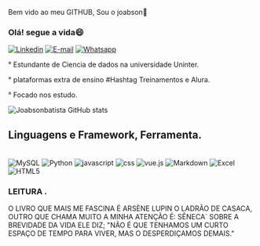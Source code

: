 Bem  vido ao  meu GITHUB, Sou o joabson🤞
### Olá! segue a vida😄

[![Linkedin](https://img.shields.io/badge/LinkedIn-0077B5?style=for-the-badge&logo=linkedin&logoColor=white)](www.linkedin.com/in/joabsonbatistasilva)
[![E-mail](https://img.shields.io/badge/Gmail-D14836?style=for-the-badge&logo=gmail&logoColor=white)](batistasilvajoabson36@gmail.com)
[![Whatsapp](https://img.shields.io/badge/WhatsApp-25D366?style=for-the-badge&logo=whatsapp&logoColor=white)](77999141542)

° Estundante de Ciencia de dados na universidade Uninter.

° plataformas extra de ensino #Hashtag Treinamentos e Alura.

° Focado nos estudo.


![Joabsonbatista GitHub stats](https://github-readme-stats.vercel.app/api?username=Joabsonbatista&theme=dark&show_icons=true)

## Linguagens e Framework, Ferramenta.

<div style="display: inline_block"><br/>
<img align="center" alt="MySQL"src="https://img.shields.io/badge/MySQL-00000F?style=for-the-badge&logo=mysql&logoColor=white"/>
<img align="center" alt="Python"src="https://img.shields.io/badge/Python-14354C?style=for-the-badge&logo=python&logoColor=white"/>
<img align="center" alt="javascript"src="https://img.shields.io/badge/JavaScript-323330?style=for-the-badge&logo=javascript&logoColor=F7DF1E"/>
<img align="center" alt="css"src="https://img.shields.io/badge/CSS3-1572B6?style=for-the-badge&logo=css3&logoColor=black"/>
<img align="center" alt="vue.js"src="https://img.shields.io/badge/Vue.js-35495E?style=for-the-badge&logo=vue.js&logoColor=4FC08D"/>
<img align="center" alt="Markdown"src="https://img.shields.io/badge/Markdown-000000?style=for-the-badge&logo=markdown&logoColor=white"/>
<img align="center" alt="Excel"src="https://img.shields.io/badge/Microsoft_Excel-217346?style=for-the-badge&logo=microsoft-excel&logoColor=white"/>
<img align="center" alt="HTML5"src="	https://img.shields.io/badge/HTML-239120?style=for-the-badge&logo=html5&logoColor=white"/>
<div>        

### LEITURA .
O LIVRO QUE MAIS ME FASCINA É ARSÈNE LUPIN O LADRÃO DE CASACA, OUTRO QUE CHAMA MUITO A MINHA ATENÇÃO É: SÊNECA´ SOBRE A BREVIDADE DA VIDA  ELE DIZ; "NÃO É QUE TENHAMOS UM CURTO ESPAÇO DE TEMPO PARA VIVER, MAS O DESPERDIÇAMOS DEMAIS."

  






